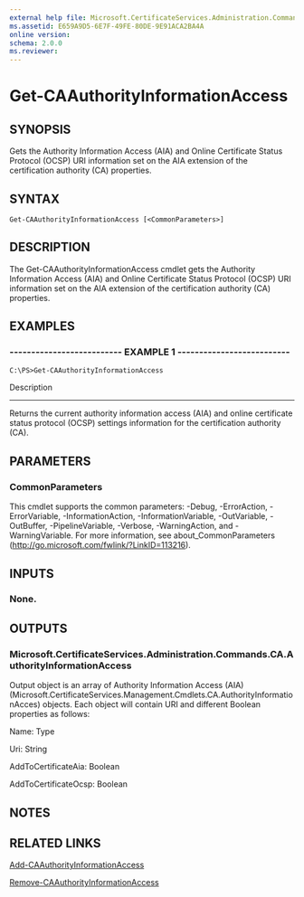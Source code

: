 ```yaml
---
external help file: Microsoft.CertificateServices.Administration.Commands.dll-Help.xml
ms.assetid: E659A9D5-6E7F-49FE-80DE-9E91ACA2BA4A
online version: 
schema: 2.0.0
ms.reviewer:
---
```


# Get-CAAuthorityInformationAccess

## SYNOPSIS
Gets the Authority Information Access (AIA) and Online Certificate Status Protocol (OCSP) URI information set on the AIA extension of the certification authority (CA) properties.

## SYNTAX

```
Get-CAAuthorityInformationAccess [<CommonParameters>]
```

## DESCRIPTION
The Get-CAAuthorityInformationAccess cmdlet gets the Authority Information Access (AIA) and Online Certificate Status Protocol (OCSP) URI information set on the AIA extension of the certification authority (CA) properties.

## EXAMPLES

### -------------------------- EXAMPLE 1 --------------------------
```
C:\PS>Get-CAAuthorityInformationAccess
```

Description

-----------

Returns the current authority information access (AIA) and online certificate status protocol (OCSP) settings information for the certification authority (CA).

## PARAMETERS

### CommonParameters
This cmdlet supports the common parameters: -Debug, -ErrorAction, -ErrorVariable, -InformationAction, -InformationVariable, -OutVariable, -OutBuffer, -PipelineVariable, -Verbose, -WarningAction, and -WarningVariable. For more information, see about_CommonParameters (http://go.microsoft.com/fwlink/?LinkID=113216).

## INPUTS

### None.

## OUTPUTS

### Microsoft.CertificateServices.Administration.Commands.CA.AuthorityInformationAccess
Output object is an array of Authority Information Access (AIA) (Microsoft.CertificateServices.Management.Cmdlets.CA.AuthorityInformationAcces) objects.
Each object will contain URI and different Boolean properties as follows:

Name: Type

Uri: String

AddToCertificateAia: Boolean

AddToCertificateOcsp: Boolean

## NOTES

## RELATED LINKS

[Add-CAAuthorityInformationAccess](./Add-CAAuthorityInformationAccess.md)

[Remove-CAAuthorityInformationAccess](./Remove-CAAuthorityInformationAccess.md)

